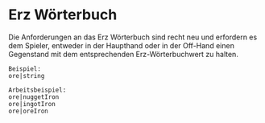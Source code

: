 # Erz Wörterbuch

Die Anforderungen an das Erz Wörterbuch sind recht neu und erfordern es dem Spieler, entweder in der Haupthand oder in der Off-Hand einen Gegenstand mit dem entsprechenden Erz-Wörterbuchwert zu halten.

    Beispiel:
    ore|string
    
    Arbeitsbeispiel:
    ore|nuggetIron
    ore|ingotIron
    ore|oreIron